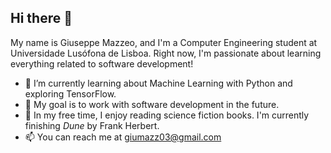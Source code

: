 ## Hi there 👋

My name is Giuseppe Mazzeo, and I'm a Computer Engineering student at Universidade Lusófona de Lisboa. Right now, I'm passionate about learning everything related to software development!

- 🌱 I’m currently learning about Machine Learning with Python and exploring TensorFlow.
- 🎯 My goal is to work with software development in the future.
- 📖 In my free time, I enjoy reading science fiction books. I'm currently finishing *Dune* by Frank Herbert.
- 📫 You can reach me at giumazz03@gmail.com
